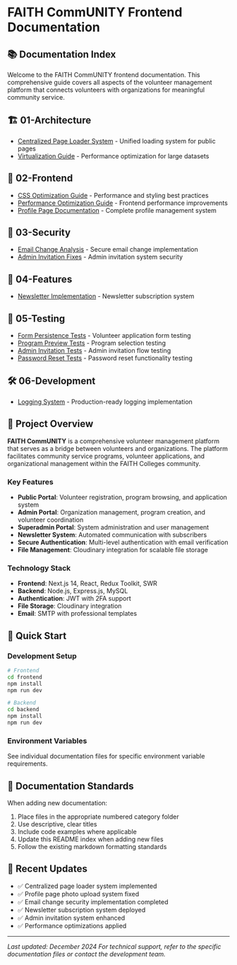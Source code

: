 # FAITH CommUNITY Frontend Documentation

## 📚 Documentation Index

Welcome to the FAITH CommUNITY frontend documentation. This comprehensive guide covers all aspects of the volunteer management platform that connects volunteers with organizations for meaningful community service.

## 🏗️ 01-Architecture
- [Centralized Page Loader System](./01-architecture/CENTRALIZED_PAGE_LOADER_SYSTEM.md) - Unified loading system for public pages
- [Virtualization Guide](./01-architecture/VIRTUALIZATION_GUIDE.md) - Performance optimization for large datasets

## 🎨 02-Frontend
- [CSS Optimization Guide](./02-frontend/CSS_OPTIMIZATION_GUIDE.md) - Performance and styling best practices
- [Performance Optimization Guide](./02-frontend/PERFORMANCE_OPTIMIZATION_GUIDE.md) - Frontend performance improvements
- [Profile Page Documentation](./02-frontend/profile-page/) - Complete profile management system

## 🔐 03-Security
- [Email Change Analysis](./03-security/EMAIL_CHANGE_ANALYSIS.md) - Secure email change implementation
- [Admin Invitation Fixes](./03-security/ADMIN_INVITATION_FIXES.md) - Admin invitation system security

## 📧 04-Features
- [Newsletter Implementation](./04-features/NEWSLETTER_IMPLEMENTATION_GUIDE.md) - Newsletter subscription system

## 🧪 05-Testing
- [Form Persistence Tests](./05-testing/FORM_PERSISTENCE_TEST.md) - Volunteer application form testing
- [Program Preview Tests](./05-testing/PROGRAM_PREVIEW_PERSISTENCE_TEST.md) - Program selection testing
- [Admin Invitation Tests](./05-testing/test_invitation_flow.md) - Admin invitation flow testing
- [Password Reset Tests](./05-testing/test_reset_password.md) - Password reset functionality testing

## 🛠️ 06-Development
- [Logging System](./06-development/LOGGING_README.md) - Production-ready logging implementation

## 🎯 Project Overview

**FAITH CommUNITY** is a comprehensive volunteer management platform that serves as a bridge between volunteers and organizations. The platform facilitates community service programs, volunteer applications, and organizational management within the FAITH Colleges community.

### Key Features
- **Public Portal**: Volunteer registration, program browsing, and application system
- **Admin Portal**: Organization management, program creation, and volunteer coordination
- **Superadmin Portal**: System administration and user management
- **Newsletter System**: Automated communication with subscribers
- **Secure Authentication**: Multi-level authentication with email verification
- **File Management**: Cloudinary integration for scalable file storage

### Technology Stack
- **Frontend**: Next.js 14, React, Redux Toolkit, SWR
- **Backend**: Node.js, Express.js, MySQL
- **Authentication**: JWT with 2FA support
- **File Storage**: Cloudinary integration
- **Email**: SMTP with professional templates

## 🚀 Quick Start

### Development Setup
```bash
# Frontend
cd frontend
npm install
npm run dev

# Backend
cd backend
npm install
npm run dev
```

### Environment Variables
See individual documentation files for specific environment variable requirements.

## 📖 Documentation Standards

When adding new documentation:
1. Place files in the appropriate numbered category folder
2. Use descriptive, clear titles
3. Include code examples where applicable
4. Update this README index when adding new files
5. Follow the existing markdown formatting standards

## 🔄 Recent Updates

- ✅ Centralized page loader system implemented
- ✅ Profile page photo upload system fixed
- ✅ Email change security implementation completed
- ✅ Newsletter subscription system deployed
- ✅ Admin invitation system enhanced
- ✅ Performance optimizations applied

---

*Last updated: December 2024*
*For technical support, refer to the specific documentation files or contact the development team.*